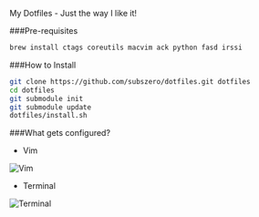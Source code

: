   My Dotfiles - Just the way I like it!

###Pre-requisites

```bash
brew install ctags coreutils macvim ack python fasd irssi
```


###How to Install

```bash
git clone https://github.com/subszero/dotfiles.git dotfiles
cd dotfiles
git submodule init
git submodule update
dotfiles/install.sh
```

###What gets configured?

* Vim

![Vim](http://i.imgur.com/c2jB1.png)

* Terminal

![Terminal](http://i.imgur.com/ZXu6Z.png) 
